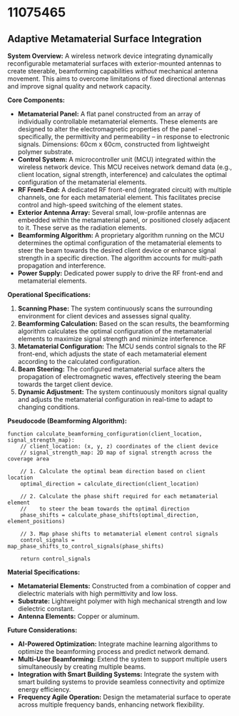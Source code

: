 # 11075465

## Adaptive Metamaterial Surface Integration

**System Overview:** A wireless network device integrating dynamically reconfigurable metamaterial surfaces with exterior-mounted antennas to create steerable, beamforming capabilities *without* mechanical antenna movement. This aims to overcome limitations of fixed directional antennas and improve signal quality and network capacity.

**Core Components:**

*   **Metamaterial Panel:** A flat panel constructed from an array of individually controllable metamaterial elements. These elements are designed to alter the electromagnetic properties of the panel – specifically, the permittivity and permeability – in response to electronic signals. Dimensions: 60cm x 60cm, constructed from lightweight polymer substrate.
*   **Control System:** A microcontroller unit (MCU) integrated within the wireless network device. This MCU receives network demand data (e.g., client location, signal strength, interference) and calculates the optimal configuration of the metamaterial elements.
*   **RF Front-End:** A dedicated RF front-end (integrated circuit) with multiple channels, one for each metamaterial element. This facilitates precise control and high-speed switching of the element states.
*   **Exterior Antenna Array:** Several small, low-profile antennas are embedded within the metamaterial panel, or positioned closely adjacent to it. These serve as the radiation elements.
*   **Beamforming Algorithm:** A proprietary algorithm running on the MCU determines the optimal configuration of the metamaterial elements to steer the beam towards the desired client device or enhance signal strength in a specific direction. The algorithm accounts for multi-path propagation and interference.
*   **Power Supply:** Dedicated power supply to drive the RF front-end and metamaterial elements.

**Operational Specifications:**

1.  **Scanning Phase:** The system continuously scans the surrounding environment for client devices and assesses signal quality.
2.  **Beamforming Calculation:** Based on the scan results, the beamforming algorithm calculates the optimal configuration of the metamaterial elements to maximize signal strength and minimize interference.
3.  **Metamaterial Configuration:** The MCU sends control signals to the RF front-end, which adjusts the state of each metamaterial element according to the calculated configuration.
4.  **Beam Steering:** The configured metamaterial surface alters the propagation of electromagnetic waves, effectively steering the beam towards the target client device.
5.  **Dynamic Adjustment:** The system continuously monitors signal quality and adjusts the metamaterial configuration in real-time to adapt to changing conditions.

**Pseudocode (Beamforming Algorithm):**

```
function calculate_beamforming_configuration(client_location, signal_strength_map):
    // client_location: (x, y, z) coordinates of the client device
    // signal_strength_map: 2D map of signal strength across the coverage area

    // 1. Calculate the optimal beam direction based on client location
    optimal_direction = calculate_direction(client_location)

    // 2. Calculate the phase shift required for each metamaterial element
    //    to steer the beam towards the optimal direction
    phase_shifts = calculate_phase_shifts(optimal_direction, element_positions)

    // 3. Map phase shifts to metamaterial element control signals
    control_signals = map_phase_shifts_to_control_signals(phase_shifts)

    return control_signals
```

**Material Specifications:**

*   **Metamaterial Elements:** Constructed from a combination of copper and dielectric materials with high permittivity and low loss.
*   **Substrate:** Lightweight polymer with high mechanical strength and low dielectric constant.
*   **Antenna Elements:** Copper or aluminum.

**Future Considerations:**

*   **AI-Powered Optimization:** Integrate machine learning algorithms to optimize the beamforming process and predict network demand.
*   **Multi-User Beamforming:** Extend the system to support multiple users simultaneously by creating multiple beams.
*   **Integration with Smart Building Systems:** Integrate the system with smart building systems to provide seamless connectivity and optimize energy efficiency.
*   **Frequency Agile Operation:** Design the metamaterial surface to operate across multiple frequency bands, enhancing network flexibility.